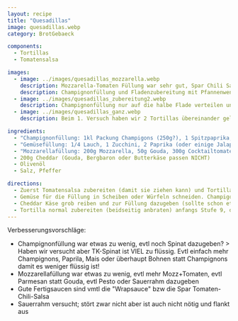 ```yaml
---
layout: recipe
title: "Quesadillas"
image: quesadillas.webp
category: BrotGebaeck

components:
  - Tortillas
  - Tomatensalsa

images:
  - image: ../images/quesadillas_mozzarella.webp
    description: Mozzarella-Tomaten Füllung war sehr gut, Spar Chili Salsa passt dazu
    description: Champignonfüllung und Fladenzubereitung mit Pfannenwender um Druck auf Tortilla auszuüben
  - image: ../images/quesadillas_zubereitung2.webp
    description: Champignonfüllung nur auf die halbe Flade verteilen und dann zuklappen
  - image: ../images/quesadillas_ganz.webp
    description: Beim 1. Versuch haben wir 2 Tortillas übereinander gelegt. Ist auch gut aber mühsam zum umdrehen und Inhalt fällt beim Essen raus, daher besser umklappen.

ingredients:
  - "Champignonfüllung: 1kl Packung Champigons (250g?), 1 Spitzpaprika, 2EL Mais, 1EL Petersilie"
  - "Gemüsefüllung: 1/4 Lauch, 1 Zucchini, 2 Paprika (oder einige Jalapeno), 1 Dose Kidney Bohnen, 1 Glas Mais, etwas Petersilie"
  - "Mozzarellafüllung: 200g Mozzarella, 50g Gouda, 300g Cocktailtomaten, etwas Basilikum, Olivenöl, Salz, Pfeffer"
  - 200g Cheddar (Gouda, Bergbaron oder Butterkäse passen NICHT)
  - Olivenöl
  - Salz, Pfeffer

directions:
  - Zuerst Tomatensalsa zubereiten (damit sie ziehen kann) und Tortilla-Fladen zubereiten (aber noch nicht in die Pfanne geben) - evtl Fladen auf Gitter sammeln damit die unterste nicht klebt
  - Gemüse für die Füllung in Scheiben oder Würfeln schneiden. Champigononfüllung nur kurz in der Pfanne anschwitzen (Champignons sollen noch kein Wasser abgeben). Gemüsefüllung muss etwas länger in der Pfanne sein bis die Zucchini weich ist, die restlichen Zutaten danach dazugeben und kurz dünsten.
  - Cheddar Käse grob reiben und zur Füllung dazugeben (sollte schon etwas ausgekühlt sein)
  - Tortilla normal zubereiten (beidseitig anbraten) anfangs Stufe 9, dann 7. Dann 1/6 der Füllung auf eine Seite geben, Tortilla zusammenklappen und mit etwas Druck (von Pfannenwender) bei Stufe 6 1-2min anbraten. Anschließend umdrehen und nochmal 1-2min anbraten, danach auf Teller servieren. Die nächsten 5 Fladen funktionieren genauso.
---
```


Verbesserungsvorschläge:

- Champignonfüllung war etwas zu wenig, evtl noch Spinat dazugeben? > Haben wir versucht aber TK-Spinat ist VIEL zu flüssig. Evtl einfach mehr Champignons, Paprila, Mais oder überhaupt Bohnen statt Champignons damit es weniger flüssig ist!
- Mozzarellafüllung war etwas zu wenig, evtl mehr Mozz+Tomaten, evtl Parmesan statt Gouda, evtl Pesto oder Sauerrahm dazugeben
- Gute Fertigsaucen sind vmtl die "Wrapsauce" bzw die Spar Tomaten-Chili-Salsa
- Sauerrahm versucht; stört zwar nicht aber ist auch nicht nötig und flankt aus